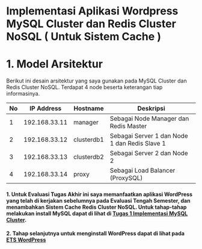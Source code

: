 # Implementasi Aplikasi Wordpress MySQL Cluster dan Redis Cluster NoSQL ( Untuk Sistem Cache )
# 1. Model Arsitektur 
Berikut ini desain arsitektur yang saya gunakan pada MySQL Cluster dan Redis Cluster NoSQL.
Terdapat 4 node beserta keterangan tiap informasinya.

| No | IP Address | Hostname | Deskripsi |
| --- | --- | --- | --- |
| 1 | 192.168.33.11 | manager | Sebagai Node Manager dan Redis Master |
| 2 | 192.168.33.12 | clusterdb1 | Sebagai Server 1 dan Node 1 dan Redis Slave 1 |
| 3 | 192.168.33.13 | clusterdb2 | Sebagai Server 2 dan Node 2 |
| 4 | 192.168.33.14 | proxy | Sebagai Load Balancer (ProxySQL)|

#### 1. Untuk Evaluasi Tugas Akhir ini saya memanfaatkan aplikasi WordPress yang telah di kerjakan sebelumnya pada Evaluasi Tengah Semester, dan menambahkan Sistem Cache Redis Cluster NoSQL. Untuk tahap-tahap melakukan install MySQL dapat di lihat di [Tugas 1 Implementasi MySQL Cluster](https://github.com/daratursina/BDT/tree/master/TUGAS%201). 

#### 2. Tahap selanjutnya untuk menginstall WordPress dapat di lihat pada [ETS WordPress](https://github.com/daratursina/BDT/blob/master/ETS/README.md)
